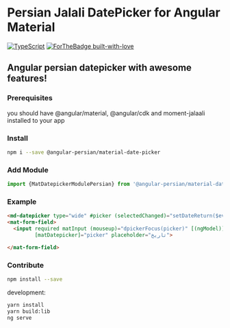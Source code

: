 # Persian Jalali DatePicker for Angular Material
[![TypeScript](https://badges.frapsoft.com/typescript/awesome/typescript-150x33.png?v=101)](https://github.com/ellerbrock/typescript-badges/)
[![ForTheBadge built-with-love](http://ForTheBadge.com/images/badges/built-with-love.svg)](https://GitHub.com/Naereen/)
## Angular persian datepicker with awesome features!

### Prerequisites
you should have @angular/material, @angular/cdk and moment-jalaali installed to your app

### Install
```bash
npm i --save @angular-persian/material-date-picker
```
### Add Module
```typescript
import {MatDatepickerModulePersian} from '@angular-persian/material-date-picker';
```

### Example
```html
<md-datepicker type="wide" #picker (selectedChanged)="setDateReturn($event);"></md-datepicker>
<mat-form-field>
  <input required matInput (mouseup)="dpickerFocus(picker)" [(ngModel)]="today" (focus)="dpickerFocus(picker)" readonly
         [matDatepicker]="picker" placeholder="تاریخ">

</mat-form-field>
```



### Contribute
```bash
npm install --save 
```

development:
```bash
yarn install
yarn build:lib
ng serve
```
